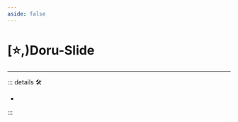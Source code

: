 ```yaml
---
aside: false
---
```

# [⭐,)<labor>Doru</labor>-Slide

---

<!-- =================================================== -->
<!-- =================================================== -->
<!-- =================================================== -->
<!-- =================================================== -->
<!-- =================================================== -->
::: details 🛠

-

:::
